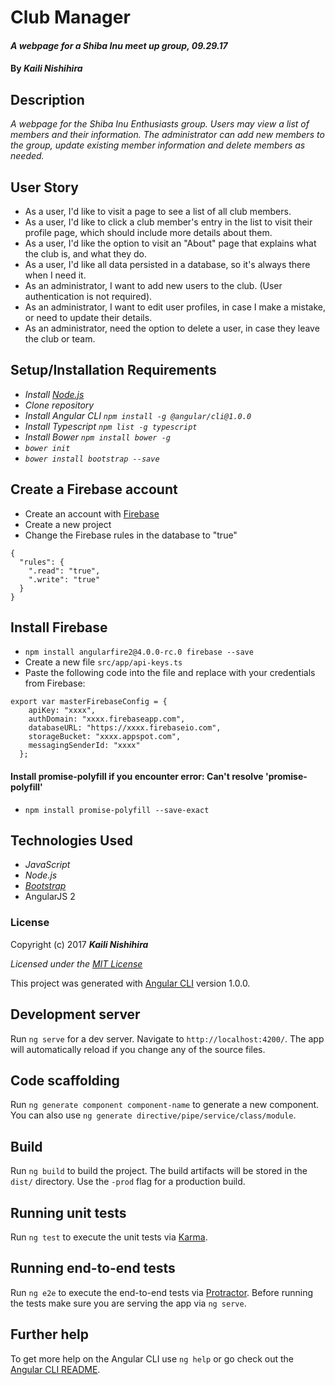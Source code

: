 # Club Manager

#### _A webpage for a Shiba Inu meet up group, 09.29.17_

#### By _**Kaili Nishihira**_

## Description
_A webpage for the Shiba Inu Enthusiasts group. Users may view a list of members and their information. The administrator can add new members to the group, update existing member information and delete members as needed._

## User Story

* As a user, I'd like to visit a page to see a list of all club members.
* As a user, I'd like to click a club member's entry in the list to visit their profile page, which should include more details about them.
* As a user, I'd like the option to visit an "About" page that explains what the club is, and what they do.
* As a user, I'd like all data persisted in a database, so it's always there when I need it.
* As an administrator, I want to add new users to the club. (User authentication is not required).
* As an administrator, I want to edit user profiles, in case I make a mistake, or need to update their details.
* As an administrator, need the option to delete a user, in case they leave the club or team.

## Setup/Installation Requirements

* _Install [Node.js](https://nodejs.org/en/download/)_
* _Clone repository_
* _Install Angular CLI `npm install -g @angular/cli@1.0.0`_
* _Install Typescript `npm list -g typescript`_
* _Install Bower `npm install bower -g`_
* _`bower init`_
* _`bower install bootstrap --save`_

## Create a Firebase account
* Create an account with [Firebase](https://firebase.google.com/)
* Create a new project
* Change the Firebase rules in the database to "true"

```
{
  "rules": {
    ".read": "true",
    ".write": "true"
  }
}
```
## Install Firebase
* `npm install angularfire2@4.0.0-rc.0 firebase --save`
* Create a new file `src/app/api-keys.ts`
* Paste the following code into the file and replace with your credentials from Firebase:

```
export var masterFirebaseConfig = {
    apiKey: "xxxx",
    authDomain: "xxxx.firebaseapp.com",
    databaseURL: "https://xxxx.firebaseio.com",
    storageBucket: "xxxx.appspot.com",
    messagingSenderId: "xxxx"
  };
  ```

#### Install promise-polyfill if you encounter error: Can't resolve 'promise-polyfill'
* `npm install promise-polyfill --save-exact`


## Technologies Used
* _JavaScript_
* _Node.js_
* _[Bootstrap](http://getbootstrap.com/getting-started/)_
* AngularJS 2


### License

Copyright (c) 2017 **_Kaili Nishihira_**

*Licensed under the [MIT License](https://opensource.org/licenses/MIT)*







This project was generated with [Angular CLI](https://github.com/angular/angular-cli) version 1.0.0.

## Development server

Run `ng serve` for a dev server. Navigate to `http://localhost:4200/`. The app will automatically reload if you change any of the source files.

## Code scaffolding

Run `ng generate component component-name` to generate a new component. You can also use `ng generate directive/pipe/service/class/module`.

## Build

Run `ng build` to build the project. The build artifacts will be stored in the `dist/` directory. Use the `-prod` flag for a production build.

## Running unit tests

Run `ng test` to execute the unit tests via [Karma](https://karma-runner.github.io).

## Running end-to-end tests

Run `ng e2e` to execute the end-to-end tests via [Protractor](http://www.protractortest.org/).
Before running the tests make sure you are serving the app via `ng serve`.

## Further help

To get more help on the Angular CLI use `ng help` or go check out the [Angular CLI README](https://github.com/angular/angular-cli/blob/master/README.md).
